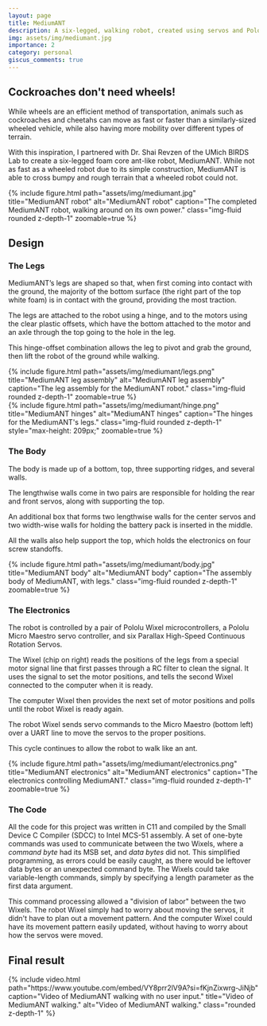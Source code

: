 ```yaml
---
layout: page
title: MediumANT
description: A six-legged, walking robot, created using servos and Pololu Wixels.
img: assets/img/mediumant.jpg
importance: 2
category: personal
giscus_comments: true
---
```


## Cockroaches don't need wheels!

<div class="row justify-content-sm-center">
    <div class="col-sm-7 mt-3 mt-md-0">
        <p>
            While wheels are an efficient method of transportation, animals such as 
            cockroaches and cheetahs can move as fast or faster than a similarly-sized 
            wheeled vehicle, while also having more mobility over different types of 
            terrain.
        </p>
        <p>
            With this inspiration, I partnered with Dr. Shai Revzen of the UMich BIRDS Lab
            to create a six-legged foam core ant-like robot, MediumANT. While not as fast
            as a wheeled robot due to its simple construction, MediumANT is able to cross
            bumpy and rough terrain that a wheeled robot could not.
        </p>
    </div>
    <div class="col-sm-5 mt-3 mt-md-0">
        {% 
            include figure.html 
            path="assets/img/mediumant.jpg" 
            title="MediumANT robot" 
            alt="MediumANT robot" 
            caption="The completed MediumANT robot, walking around on its own power."
            class="img-fluid rounded z-depth-1"
            zoomable=true
        %}
    </div>
</div>

## Design

### The Legs

MediumANT’s legs are shaped so that, when first coming into contact with the
ground, the majority of the bottom surface (the right part of the top white 
foam) is in contact with the ground, providing the most traction. 

The legs are attached to the robot using a hinge, and to the motors
using the clear plastic offsets, which have the bottom attached to the motor 
and an axle through the top going to the hole in the leg. 

This hinge-offset combination allows the leg to pivot and grab the ground, then
lift the robot of the ground while walking.

<div class="row text-center row-eq-height">
    <div class="col-sm mt-3 mt-md-0">
        {% 
            include figure.html 
            path="assets/img/mediumant/legs.png" 
            title="MediumANT leg assembly" 
            alt="MediumANT leg assembly" 
            caption="The leg assembly for the MediumANT robot."
            class="img-fluid rounded z-depth-1"
            zoomable=true
        %}
    </div>
    <div class="col-sm mt-3 mt-md-0">
        {% 
            include figure.html 
            path="assets/img/mediumant/hinge.png" 
            title="MediumANT hinges"
            alt="MediumANT hinges"
            caption="The hinges for the MediumANT's legs."
            class="img-fluid rounded z-depth-1"
            style="max-height: 209px;"
            zoomable=true
        %}
    </div>
</div>

### The Body

The body is made up of a bottom, top, three supporting ridges, and several 
walls. 

The lengthwise walls come in two pairs are responsible for holding the rear 
and front servos, along with supporting the top.

An additional box that forms two lengthwise walls for the center servos and 
two width-wise walls for holding the battery pack is inserted in the middle. 

All the walls also help support the top, which holds the electronics on four
screw standoffs.

<div class="text-center my-4">
    {%
        include figure.html
        path="assets/img/mediumant/body.jpg"
        title="MediumANT body"
        alt="MediumANT body"
        caption="The assembly body of MediumANT, with legs."
        class="img-fluid rounded z-depth-1"
        zoomable=true
    %}
</div>

### The Electronics

The robot is controlled by a pair of Pololu Wixel microcontrollers, a Pololu
Micro Maestro servo controller, and six Parallax High-Speed Continuous Rotation
Servos.

The Wixel (chip on right) reads the positions of the legs from a special motor
signal line that first passes through a RC filter to clean the signal. It uses
the signal to set the motor positions, and tells the second Wixel connected to
the computer when it is ready. 

The computer Wixel then provides the next set of motor positions and polls 
until the robot Wixel is ready again. 

The robot Wixel sends servo commands to the Micro Maestro (bottom left) over a
UART line to move the servos to the proper positions. 

This cycle continues to allow the robot to walk like an ant.

<div class="text-center my-4">
    {%
        include figure.html
        path="assets/img/mediumant/electronics.png"
        title="MediumANT electronics"
        alt="MediumANT electronics"
        caption="The electronics controlling MediumANT."
        class="img-fluid rounded z-depth-1"
        zoomable=true
    %}
</div>

### The Code

All the code for this project was written in C11 and compiled by the Small 
Device C Compiler (SDCC) to Intel MCS-51 assembly. A set of one-byte commands
was used to communicate between the two Wixels, where a *command byte* had its
MSB set, and *data bytes* did not. This simplified programming, as errors could
be easily caught, as there would be leftover data bytes or an unexpected 
command byte. The Wixels could take variable-length commands, simply by
specifying a length parameter as the first data argument.

This command processing allowed a "division of labor" between the two Wixels.
The robot Wixel simply had to worry about moving the servos, it didn't have to
plan out a movement pattern. And the computer Wixel could have its movement
pattern easily updated, without having to worry about how the servos were 
moved.

## Final result

<div class="text-center my-2">
    {%
        include video.html 
        path="https://www.youtube.com/embed/VY8prr2lV9A?si=fKjnZixwrg-JiNjb"
        caption="Video of MediumANT walking with no user input."
        title="Video of MediumANT walking."
        alt="Video of MediumANT walking."
        class="rounded z-depth-1"
    %}
</div>

